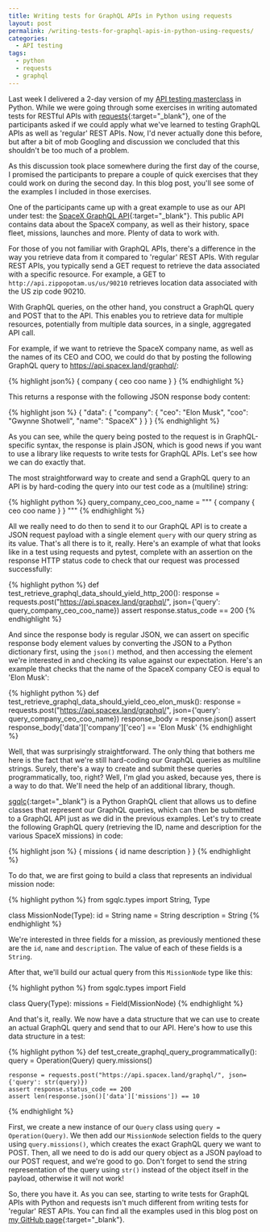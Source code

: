 ```yaml
---
title: Writing tests for GraphQL APIs in Python using requests
layout: post
permalink: /writing-tests-for-graphql-apis-in-python-using-requests/
categories:
  - API testing
tags:
  - python
  - requests
  - graphql
---
```

Last week I delivered a 2-day version of my [API testing masterclass](https://www.ontestautomation.com/training/api-testing-masterclass/) in Python. While we were going through some exercises in writing automated tests for RESTful APIs with [requests](https://pypi.org/project/requests/){:target="_blank"}, one of the participants asked if we could apply what we've learned to testing GraphQL APIs as well as 'regular' REST APIs. Now, I'd never actually done this before, but after a bit of mob Googling and discussion we concluded that this shouldn't be too much of a problem.

As this discussion took place somewhere during the first day of the course, I promised the participants to prepare a couple of quick exercises that they could work on during the second day. In this blog post, you'll see some of the examples I included in those exercises.

One of the participants came up with a great example to use as our API under test: the [SpaceX GraphQL API](https://api.spacex.land/graphql/){:target="_blank"}. This public API contains data about the SpaceX company, as well as their history, space fleet, missions, launches and more. Plenty of data to work with.

For those of you not familiar with GraphQL APIs, there's a difference in the way you retrieve data from it compared to 'regular' REST APIs. With regular REST APIs, you typically send a GET request to retrieve the data associated with a specific resource. For example, a GET to `http://api.zippopotam.us/us/90210` retrieves location data associated with the US zip code 90210.

With GraphQL queries, on the other hand, you construct a GraphQL query and POST that to the API. This enables you to retrieve data for multiple resources, potentially from multiple data sources, in a single, aggregated API call.

For example, if we want to retrieve the SpaceX company name, as well as the names of its CEO and COO, we could do that by posting the following GraphQL query to https://api.spacex.land/graphql/:

{% highlight json%}
{
    company {
        ceo
        coo
        name
    }
}
{% endhighlight %}

This returns a response with the following JSON response body content:

{% highlight json %}
{
    "data": {
        "company": {
            "ceo": "Elon Musk",
            "coo": "Gwynne Shotwell",
            "name": "SpaceX"
        }
    }
}
{% endhighlight %}

As you can see, while the query being posted to the request is in GraphQL-specific syntax, the response is plain JSON, which is good news if you want to use a library like requests to write tests for GraphQL APIs. Let's see how we can do exactly that.

The most straightforward way to create and send a GraphQL query to an API is by hard-coding the query into our test code as a (multiline) string:

{% highlight python %}
query_company_ceo_coo_name = """
{
    company {
        ceo
        coo
        name
    }
}
"""
{% endhighlight %}

All we really need to do then to send it to our GraphQL API is to create a JSON request payload with a single element `query` with our query string as its value. That's all there is to it, really. Here's an example of what that looks like in a test using requests and pytest, complete with an assertion on the response HTTP status code to check that our request was processed successfully:

{% highlight python %}
def test_retrieve_graphql_data_should_yield_http_200():
    response = requests.post("https://api.spacex.land/graphql/", json={'query': query_company_ceo_coo_name})
    assert response.status_code == 200
{% endhighlight %}

And since the response body is regular JSON, we can assert on specific response body element values by converting the JSON to a Python dictionary first, using the `json()` method, and then accessing the element we're interested in and checking its value against our expectation. Here's an example that checks that the name of the SpaceX company CEO is equal to 'Elon Musk':

{% highlight python %}
def test_retrieve_graphql_data_should_yield_ceo_elon_musk():
    response = requests.post("https://api.spacex.land/graphql/", json={'query': query_company_ceo_coo_name})
    response_body = response.json()
    assert response_body['data']['company']['ceo'] == 'Elon Musk'
{% endhighlight %}

Well, that was surprisingly straightforward. The only thing that bothers me here is the fact that we're still hard-coding our GraphQL queries as multiline strings. Surely, there's a way to create and submit these queries programmatically, too, right? Well, I'm glad you asked, because yes, there is a way to do that. We'll need the help of an additional library, though.

[sgqlc](https://pypi.org/project/sgqlc/){:target="_blank"} is a Python GraphQL client that allows us to define classes that represent our GraphQL queries, which can then be submitted to a GraphQL API just as we did in the previous examples. Let's try to create the following GraphQL query (retrieving the ID, name and description for the various SpaceX missions) in code:

{% highlight json %}
{
    missions {
        id
        name
        description
    }
}
{% endhighlight %}

To do that, we are first going to build a class that represents an individual mission node:

{% highlight python %}
from sgqlc.types import String, Type

class MissionNode(Type):
    id = String
    name = String
    description = String
{% endhighlight %}

We're interested in three fields for a mission, as previously mentioned these are the `id`, `name` and `description`. The value of each of these fields is a `String`.

After that, we'll build our actual query from this `MissionNode` type like this:

{% highlight python %}
from sgqlc.types import Field

class Query(Type):
    missions = Field(MissionNode)
{% endhighlight %}

And that's it, really. We now have a data structure that we can use to create an actual GraphQL query and send that to our API. Here's how to use this data structure in a test:

{% highlight python %}
def test_create_graphql_query_programmatically():
    query = Operation(Query)
    query.missions()

    response = requests.post("https://api.spacex.land/graphql/", json={'query': str(query)})
    assert response.status_code == 200
    assert len(response.json()['data']['missions']) == 10
{% endhighlight %}

First, we create a new instance of our `Query` class using `query = Operation(Query)`. We then add our `MissionNode` selection fields to the query using `query.missions()`, which creates the exact GraphQL query we want to POST. Then, all we need to do is add our query object as a JSON payload to our POST request, and we're good to go. Don't forget to send the string representation of the query using `str()` instead of the object itself in the payload, otherwise it will not work!

So, there you have it. As you can see, starting to write tests for GraphQL APIs with Python and requests isn't much different from writing tests for 'regular' REST APIs. You can find all the examples used in this blog post on [my GitHub page](https://github.com/basdijkstra/ota-examples/tree/master/python-requests-graphql){:target="_blank"}.